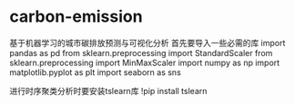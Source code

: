 # carbon-emission
基于机器学习的城市碳排放预测与可视化分析
首先要导入一些必需的库
import pandas as pd
from sklearn.preprocessing import StandardScaler
from sklearn.preprocessing import MinMaxScaler
import numpy as np
import matplotlib.pyplot as plt
import seaborn as sns

进行时序聚类分析时要安装tslearn库
!pip install tslearn
